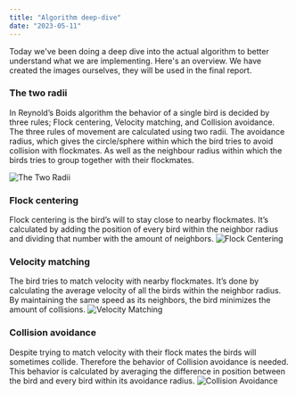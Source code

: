 ```yaml
---
title: "Algorithm deep-dive"
date: "2023-05-11"
---
```


Today we've been doing a deep dive into the actual algorithm to better understand what we are implementing. Here's an overview. We have created the images ourselves, they will be used in the final report.

### The two radii

In Reynold’s Boids algorithm the behavior of a single bird is decided by three rules; Flock centering, Velocity matching, and Collision avoidance. The three rules of movement are calculated using two radii. The avoidance radius, which gives the circle/sphere within which the bird tries to avoid collision with flockmates. As well as the neighbour radius within which the birds tries to group together with their flockmates.

![The Two Radii](/images/radii.png)

### Flock centering

Flock centering is the bird’s will to stay close to nearby flockmates. It’s calculated by adding the position of every bird within the neighbor radius and dividing that number with the amount of neighbors.
![Flock Centering](/images/boids.png)

### Velocity matching

The bird tries to match velocity with nearby flockmates. It’s done by calculating the average velocity of all the birds within the neighbor radius. By maintaining the same speed as its neighbors, the bird minimizes the amount of collisions.
![Velocity Matching](/images/boids_alignment.png)

### Collision avoidance

Despite trying to match velocity with their flock mates the birds will sometimes collide. Therefore the behavior of Collision avoidance is needed. This behavior is calculated by averaging the difference in position between the bird and every bird within its avoidance radius.
![Collision Avoidance](/images/boids_Avoidance.png)
